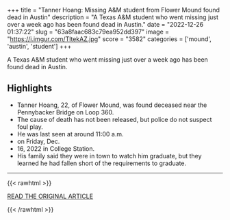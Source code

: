+++
title = "Tanner Hoang: Missing A&amp;M student from Flower Mound found dead in Austin"
description = "A Texas A&M student who went missing​ just over a week ago has been found dead in Austin."
date = "2022-12-26 01:37:22"
slug = "63a8faac683c79ea952dd397"
image = "https://i.imgur.com/TltekAZ.jpg"
score = "3582"
categories = ['mound', 'austin', 'student']
+++

A Texas A&M student who went missing​ just over a week ago has been found dead in Austin.

## Highlights

- Tanner Hoang, 22, of Flower Mound, was found deceased near the Pennybacker Bridge on Loop 360.
- The cause of death has not been released, but police do not suspect foul play.
- He was last seen at around 11:00 a.m.
- on Friday, Dec.
- 16, 2022 in College Station.
- His family said they were in town to watch him graduate, but they learned he had fallen short of the requirements to graduate.

---

{{< rawhtml >}}
  <p class="article-category">
    <a target="_blank" href="https://www.cbsnews.com/dfw/news/tanner-hoang-missing-am-student-found-dead-austin/">READ THE ORIGINAL ARTICLE</a>
  </p>
{{< /rawhtml >}}
